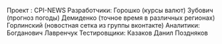 Проект : CPI-NEWS
  Разработчики:
Горошко (курсы валют)
Зубович (прогноз погоды)
Демиденко (точное время в различных регионах)
Горлинский (новостная сетка из группы вконтакте)
  Аналитики:
Богданович
Лавренчук
  Тестировщики:
Казаков Данил
Поздняков
